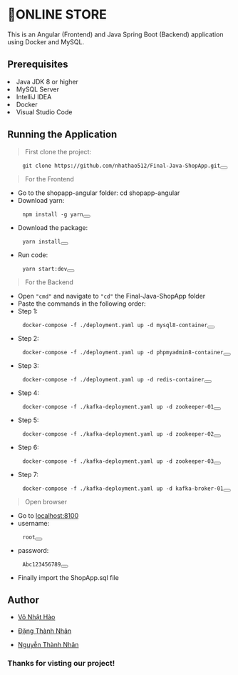 # 🛒ONLINE STORE

<p>This is an Angular (Frontend) and Java Spring Boot (Backend) application using Docker and MySQL.</p>

## Prerequisites

<li>Java JDK 8 or higher</li>
<li>MySQL Server</li>
<li>IntelliJ IDEA</li>
<li>Docker</li>
<li>Visual Studio Code</li>

## Running the Application

> First clone the project: 
<pre>
    <code id="code">git clone https://github.com/nhathao512/Final-Java-ShopApp.git</code><button class="copy-btn" onclick="copyCode()"></button>
</pre>

> For the Frontend

* Go to the shopapp-angular folder: cd shopapp-angular
* Download yarn: 
<pre>
    <code id="code">npm install -g yarn</code><button class="copy-btn" onclick="copyCode()"></button>
</pre>
* Download the package: 
<pre>
    <code id="code">yarn install</code><button class="copy-btn" onclick="copyCode()"></button>
</pre>
* Run code:
<pre>
    <code id="code">yarn start:dev</code><button class="copy-btn" onclick="copyCode()"></button>
</pre>

> For the Backend

* Open `"cmd"` and navigate to `"cd"` the Final-Java-ShopApp folder
* Paste the commands in the following order:
* Step 1: 
<pre>
    <code id="code">docker-compose -f ./deployment.yaml up -d mysql8-container</code><button class="copy-btn" onclick="copyCode()"></button>
</pre>
* Step 2: 
<pre>
    <code id="code">docker-compose -f ./deployment.yaml up -d phpmyadmin8-container</code><button class="copy-btn" onclick="copyCode()"></button>
</pre>
* Step 3: 
<pre>
    <code id="code">docker-compose -f ./deployment.yaml up -d redis-container</code><button class="copy-btn" onclick="copyCode()"></button>
</pre>
* Step 4:
<pre>
    <code id="code">docker-compose -f ./kafka-deployment.yaml up -d zookeeper-01</code><button class="copy-btn" onclick="copyCode()"></button>
</pre>
* Step 5: 
<pre>
    <code id="code">docker-compose -f ./kafka-deployment.yaml up -d zookeeper-02</code><button class="copy-btn" onclick="copyCode()"></button>
</pre>
* Step 6: 
<pre>
    <code id="code">docker-compose -f ./kafka-deployment.yaml up -d zookeeper-03</code><button class="copy-btn" onclick="copyCode()"></button>
</pre>
* Step 7:
<pre>
    <code id="code">docker-compose -f ./kafka-deployment.yaml up -d kafka-broker-01</code><button class="copy-btn" onclick="copyCode()"></button>
</pre>

> Open browser
* Go to [localhost:8100](https://localhost:8100)
* username:
<pre>
    <code id="code">root</code><button class="copy-btn" onclick="copyCode()"></button>
</pre>
* password: 
<pre>
    <code id="code">Abc123456789</code><button class="copy-btn" onclick="copyCode()"></button>
</pre>
* Finally import the ShopApp.sql file

## Author
* [Võ Nhật Hào](https://github.com/nhathao512)

* [Đặng Thành Nhân](https://github.com/nhandang02)

* [Nguyễn Thành Nhân](https://github.com/thanhnhanzxc)

### Thanks for visting our project! 
